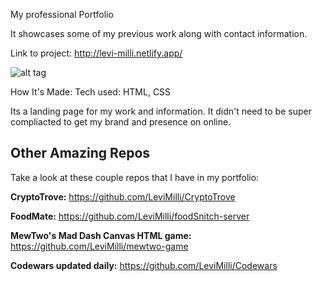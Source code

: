My professional Portfolio

It showcases some of my previous work along with contact information.

Link to project: http://levi-milli.netlify.app/

![alt tag](https://media.giphy.com/media/BDxO2xd9bObQNeDL8q/giphy.gif)


How It's Made:
Tech used: HTML, CSS

Its a landing page for my work and information. It didn't need to be super compliacted to get my brand and presence on online.

## Other Amazing Repos
Take a look at these couple repos that I have in my portfolio:


**CryptoTrove:** https://github.com/LeviMilli/CryptoTrove

**FoodMate:** https://github.com/LeviMilli/foodSnitch-server

**MewTwo's Mad Dash Canvas HTML game:** https://github.com/LeviMilli/mewtwo-game

**Codewars updated daily:** https://github.com/LeviMilli/Codewars



